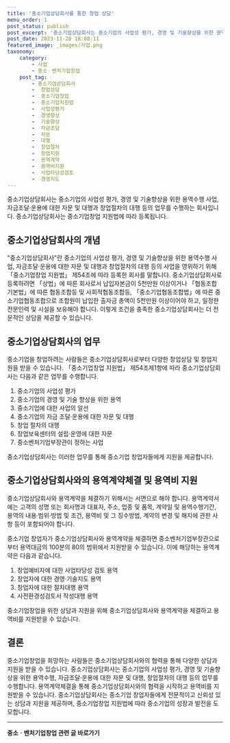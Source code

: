 ```yaml
---
title: '중소기업상담회사를 통한 창업 상담'
menu_order: 1
post_status: publish
post_excerpt: '중소기업상담회사는 중소기업의 사업성 평가, 경영 및 기술향상을 위한 용역수행 사업, 자금조달 운용에 대한 자문 및 대행과 창업절차의 대행 등의 업무를 수행하는 회사입니다. 중소기업상담회사는 중소기업창업 지원법에 따라 등록됩니다.'
post_date: 2023-11-28 18:08:11
featured_image: _images/사업.png
taxonomy:
    category:
        - 사업
        - 중소ㆍ벤처기업창업
    post_tag:
        - 중소기업상담회사
        -  창업상담
        -  중소기업창업
        -  중소기업지원법
        -  사업성평가
        -  경영향상
        -  기술향상
        -  자금조달
        -  자문
        -  대행
        -  창업절차
        -  창업지원
        -  용역계약
        -  용역비지원
        -  사업타당성검토
        -  경영지도
---
```



중소기업상담회사는 중소기업의 사업성 평가, 경영 및 기술향상을 위한 용역수행 사업, 자금조달·운용에 대한 자문 및 대행과 창업절차의 대행 등의 업무를 수행하는 회사입니다. 중소기업상담회사는 중소기업창업 지원법에 따라 등록됩니다.

## 중소기업상담회사의 개념

"중소기업상담회사"란 중소기업의 사업성 평가, 경영 및 기술향상을 위한 용역수행 사업, 자금조달·운용에 대한 자문 및 대행과 창업절차의 대행 등의 사업을 영위하기 위해「중소기업창업 지원법」 제54조에 따라 등록한 회사를 말합니다. 중소기업상담회사로 등록하려면 「상법」에 따른 회사로서 납입자본금이 5천만원 이상이거나 「협동조합 기본법」에 따른 협동조합등 및 사회적협동조합등, 「중소기업협동조합법」에 따른 중소기업협동조합으로 조합원이 납입한 출자금 총액이 5천만원 이상이어야 하고, 일정한 전문인력 및 시설을 보유해야 합니다. 이렇게 조건을 충족한 중소기업상담회사는 더 전문적인 상담을 제공할 수 있습니다.

## 중소기업상담회사의 업무

중소기업을 창업하려는 사람들은 중소기업상담회사로부터 다양한 창업상담 및 창업지원을 받을 수 있습니다. 「중소기업창업 지원법」 제54조제1항에 따라 중소기업상담회사는 다음과 같은 업무를 수행합니다.

1. 중소기업의 사업성 평가
2. 중소기업의 경영 및 기술 향상을 위한 용역
3. 중소기업에 대한 사업의 알선
4. 중소기업의 자금 조달·운용에 대한 자문 및 대행
5. 창업 절차의 대행
6. 창업보육센터의 설립·운영에 대한 자문
7. 중소벤처기업부장관이 정하는 사업

중소기업상담회사는 이러한 업무를 통해 중소기업 창업자들에게 지원을 제공합니다.

## 중소기업상담회사와의 용역계약체결 및 용역비 지원

중소기업상담회사와 용역계약을 체결하기 위해서는 서면으로 해야 합니다. 용역계약서에는 고객의 성명 또는 회사명과 대표자, 주소, 업종 및 품목, 계약일 및 용역수행기간, 용역의 내용·범위·방법 및 조건, 용역비 및 그 징수방법, 계약의 변경 및 해지에 관한 사항 등이 포함되어야 합니다.

중소기업 창업자가 중소기업상담회사와 용역계약을 체결하면 중소벤처기업부장관으로부터 용역대금의 100분의 80의 범위에서 지원받을 수 있습니다. 이에 해당하는 용역계약은 다음과 같습니다.
1. 창업예비자에 대한 사업타당성 검토 용역
2. 창업자에 대한 경영·기술지도 용역
3. 창업자에 대한 절차대행 용역
4. 사전환경성검토서 작성대행 용역

중소기업창업을 위한 상담과 지원을 위해 중소기업상담회사와 용역계약을 체결하고 용역비를 지원받을 수 있습니다.

## 결론

중소기업창업을 희망하는 사람들은 중소기업상담회사와의 협력을 통해 다양한 상담과 지원을 받을 수 있습니다. 중소기업상담회사는 중소기업의 사업성 평가, 경영 및 기술향상을 위한 용역수행, 자금조달·운용에 대한 자문 및 대행, 창업절차의 대행 등의 업무를 수행합니다. 용역계약체결을 통해 중소기업상담회사와의 협력을 시작하고 용역비를 지원받을 수 있습니다. 중소기업상담회사는 중소기업 창업자들에게 전문적이고 신뢰성 있는 상담과 지원을 제공하며, 중소기업창업 지원법에 따라 중소기업의 성장과 발전을 도모합니다.
<!-- wp:separator -->
<hr class="wp-block-separator has-alpha-channel-opacity"/>
<!-- /wp:separator -->

<!-- wp:group {"backgroundColor":"base","layout":{"type":"constrained"}} -->
<div class="wp-block-group has-base-background-color has-background"><!-- wp:paragraph {"align":"center","fontSize":"medium"} -->
<p class="has-text-align-center has-large-font-size"><strong>중소ㆍ벤처기업창업 관련 글 바로가기</strong></p>
<!-- /wp:paragraph -->


<!-- wp:latest-posts
{"categories":[{"id":27141,"count":19,"description":"","link":"https://uknowlaw.com/category/%ec%a4%91%ec%86%8c%e3%86%8d%eb%b2%a4%ec%b2%98%ea%b8%b0%ec%97%85%ec%b0%bd%ec%97%85/","name":"중소ㆍ벤처기업창업","slug":"중소ㆍ벤처기업창업","taxonomy":"category","parent":0,"meta":[],"_links":{"self":[{"href":"https://uknowlaw.com/wp-json/wp/v2/categories/27141"}],"collection":[{"href":"https://uknowlaw.com/wp-json/wp/v2/categories"}],"about":[{"href":"https://uknowlaw.com/wp-json/wp/v2/taxonomies/category"}],"wp:post_type":[{"href":"https://uknowlaw.com/wp-json/wp/v2/posts?categories=27141"}],"curies":[{"name":"wp","href":"https://api.w.org/{rel}","templated":true}]}}],"postsToShow":100,"excerptLength":28,"postLayout":"grid","columns":2,"featuredImageAlign":"left","featuredImageSizeSlug":"large","fontSize":"small"} /--></div>
<!-- /wp:group -->